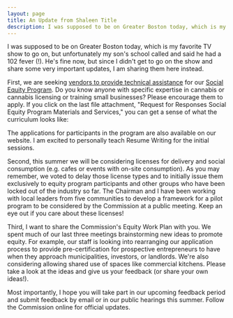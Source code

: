 ```yaml
---
layout: page
title: An Update from Shaleen Title
description: I was supposed to be on Greater Boston today, which is my favorite TV show to go on, but unfortunately my son's school called and said he had a 102 fever (!). He's fine now, but since I didn't get to go on the show and share some very important updates, I am sharing them here instead.
---
```


I was supposed to be on Greater Boston today, which is my favorite TV show to go on, but unfortunately my son's school called and said he had a 102 fever (!). He's fine now, but since I didn't get to go on the show and share some very important updates, I am sharing them here instead.

First, we are seeking [vendors to provide technical assistance](https://www.commbuys.com/bso/external/bidDetail.sdo?docId=BD-19-2018-CNB-CNB-36005&external=true&parentUrl=bid) for our [Social Equity Program](https://mass-cannabis-control.com/equityprograms-2/). Do you know anyone with specific expertise in cannabis or cannabis licensing or training small businesses? Please encourage them to apply. If you click on the last file attachment, "Request for Responses Social Equity Program Materials and Services," you can get a sense of what the curriculum looks like:

The applications for participants in the program are also available on our website. I am excited to personally teach Resume Writing for the initial sessions.

Second, this summer we will be considering licenses for delivery and social consumption (e.g. cafes or events with on-site consumption). As you may remember, we voted to delay those license types and to initially issue them exclusively to equity program participants and other groups who have been locked out of the industry so far. The Chairman and I have been working with local leaders from five communities to develop a framework for a pilot program to be considered by the Commission at a public meeting. Keep an eye out if you care about these licenses!

Third, I want to share the Commission's Equity Work Plan with you. We spent much of our last three meetings brainstorming new ideas to promote equity. For example, our staff is looking into rearranging our application process to provide pre-certification for prospective entrepreneurs to have when they approach municipalities, investors, or landlords. We're also considering allowing shared use of spaces like commercial kitchens. Please take a look at the ideas and give us your feedback (or share your own ideas!).

Most importantly, I hope you will take part in our upcoming feedback period and submit feedback by email or in our public hearings this summer. Follow the Commission online for official updates.
